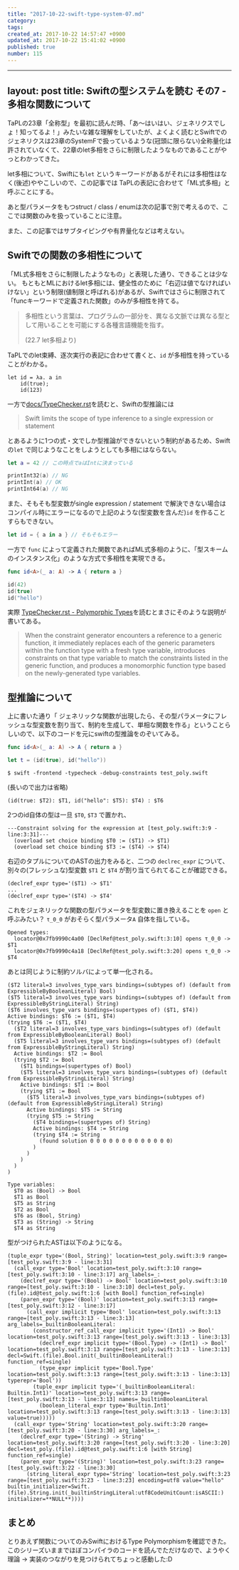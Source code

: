 ```yaml
---
title: "2017-10-22-swift-type-system-07.md"
category: 
tags: 
created_at: 2017-10-22 14:57:47 +0900
updated_at: 2017-10-22 15:41:02 +0900
published: true
number: 115
---
```



---
layout: post
title:  Swiftの型システムを読む その7 - 多相な関数について
---

TaPLの23章「全称型」を最初に読んだ時、「あ〜はいはい、ジェネリクスでしょ！知ってるよ！」みたいな雑な理解をしていたが、よくよく読むとSwiftでのジェネリクスは23章のSystemFで扱っているような(冠頭に限らない)全称量化は許されていなくて、22章のlet多相をさらに制限したようなものであることがやっとわかってきた。

let多相について、Swiftにも`let` というキーワードがあるがそれには多相性はなく(後述)ややこしいので、この記事では TaPLの表記に合わせて「ML式多相」と呼ぶことにする。

あと型パラメータをもつstruct / class / enumは次の記事で別で考えるので、ここでは関数のみを扱っていることに注意。

また、この記事ではサブタイピングや有界量化などは考えない。

## Swiftでの関数の多相性について
「ML式多相をさらに制限したようなもの」と表現した通り、できることは少ない。
もともとMLにおけるlet多相には、健全性のために「右辺は値でなければいけない」という制限(値制限と呼ばれる)があるが、Swiftではさらに制限されて「funcキーワードで定義された関数」のみが多相性を持てる。

> 多相性という言葉は、プログラムの一部分を、異なる文脈では異なる型として用いることを可能にする各種言語機能を指す。
> 
> (22.7 let多相より)

TaPLでのlet束縛、逐次実行の表記に合わせて書くと、`id` が多相性を持っていることがわかる。

```
let id = λa. a in 
	id(true); 
	id(123)
```

一方で[docs/TypeChecker.rst](https://github.com/apple/swift/blob/master/docs/TypeChecker.rst)を読むと、Swiftの型推論には

> Swift limits the scope of type inference to a single expression or statement

とあるように1つの式・文でしか型推論ができないという制約があるため、Swiftの`let` で同じようなことをしようとしても多相にはならない。

```swift
let a = 42 // この時点でaはIntに決まっている

printInt32(a) // NG
printInt(a) // OK
printInt64(a) // NG
```

また、そもそも型変数がsingle expression / statement で解決できない場合はコンパイル時にエラーになるので上記のような(型変数を含んだ)`id`   を作ることすらもできない。

```swift
let id = { a in a } // そもそもエラー
```

一方で `func` によって定義された関数であればML式多相のように、「型スキームのインスタンス化」のような方式で多相性を実現できる。

```swift
func id<A>(_ a: A) -> A { return a }

id(42)
id(true)
id("hello")
```

実際 [TypeChecker.rst - Polymorphic Types](https://github.com/apple/swift/blob/master/docs/TypeChecker.rst#polymorphic-types)を読むとまさにそのような説明が書いてある。

> When the constraint generator encounters a reference to a generic function, it immediately replaces each of the generic parameters within the function type with a fresh type variable, introduces constraints on that type variable to match the constraints listed in the generic function, and produces a monomorphic function type based on the newly-generated type variables. 


## 型推論について

上に書いた通り「 ジェネリックな関数が出現したら、その型パラメータにフレッシュな型変数を割り当て、制約を生成して、単相な関数を作る」ということらしいので、以下のコードを元にswiftの型推論をのぞいてみる。

```swift
func id<A>(_ a: A) -> A { return a }

let t = (id(true), id("hello"))
```

```
$ swift -frontend -typecheck -debug-constraints test_poly.swift
```

(長いので出力は省略)

```
(id(true: $T2): $T1, id("hello": $T5): $T4) : $T6
```

2つのid自体の型は一旦 `$T0`, `$T3` で置かれ、

```
---Constraint solving for the expression at [test_poly.swift:3:9 - line:3:31]---
  (overload set choice binding $T0 := ($T1) -> $T1)
  (overload set choice binding $T3 := ($T4) -> $T4)
``` 

右辺のタプルについてのASTの出力をみると、二つの `declrec_expr` について、別々の(フレッシュな)型変数 `$T1` と `$T4` が割り当てられてることが確認できる。

```
(declref_expr type='($T1) -> $T1'
...
(declref_expr type='($T4) -> $T4'
```

これをジェネリックな関数の型パラメータを型変数に置き換えることを `open` と呼ぶみたい？ `τ_0_0` がおそらく型パラメータ`A` 自体を指している。

```
Opened types:
  locator@0x7fb9990c4a00 [DeclRef@test_poly.swift:3:10] opens τ_0_0 -> $T1
  locator@0x7fb9990c4a18 [DeclRef@test_poly.swift:3:20] opens τ_0_0 -> $T4
```

あとは同じように制約ソルバによって単一化される。


```
($T2 literal=3 involves_type_vars bindings=(subtypes of) (default from ExpressibleByBooleanLiteral) Bool)
($T5 literal=3 involves_type_vars bindings=(subtypes of) (default from ExpressibleByStringLiteral) String)
($T6 involves_type_vars bindings=(supertypes of) ($T1, $T4))
Active bindings: $T6 := ($T1, $T4)
(trying $T6 := ($T1, $T4)
  ($T2 literal=3 involves_type_vars bindings=(subtypes of) (default from ExpressibleByBooleanLiteral) Bool)
  ($T5 literal=3 involves_type_vars bindings=(subtypes of) (default from ExpressibleByStringLiteral) String)
  Active bindings: $T2 := Bool
  (trying $T2 := Bool
    ($T1 bindings=(supertypes of) Bool)
    ($T5 literal=3 involves_type_vars bindings=(subtypes of) (default from ExpressibleByStringLiteral) String)
    Active bindings: $T1 := Bool
    (trying $T1 := Bool
      ($T5 literal=3 involves_type_vars bindings=(subtypes of) (default from ExpressibleByStringLiteral) String)
      Active bindings: $T5 := String
      (trying $T5 := String
        ($T4 bindings=(supertypes of) String)
        Active bindings: $T4 := String
        (trying $T4 := String
          (found solution 0 0 0 0 0 0 0 0 0 0 0 0 0)
        )
      )
    )
  )
)
```

```
Type variables:
  $T0 as (Bool) -> Bool
  $T1 as Bool
  $T5 as String
  $T2 as Bool
  $T6 as (Bool, String)
  $T3 as (String) -> String
  $T4 as String
```

型がつけられたASTは以下のようになる。

```
(tuple_expr type='(Bool, String)' location=test_poly.swift:3:9 range=[test_poly.swift:3:9 - line:3:31]
  (call_expr type='Bool' location=test_poly.swift:3:10 range=[test_poly.swift:3:10 - line:3:17] arg_labels=_:
    (declref_expr type='(Bool) -> Bool' location=test_poly.swift:3:10 range=[test_poly.swift:3:10 - line:3:10] decl=test_poly.(file).id@test_poly.swift:1:6 [with Bool] function_ref=single)
    (paren_expr type='(Bool)' location=test_poly.swift:3:13 range=[test_poly.swift:3:12 - line:3:17]
      (call_expr implicit type='Bool' location=test_poly.swift:3:13 range=[test_poly.swift:3:13 - line:3:13] arg_labels=_builtinBooleanLiteral:
        (constructor_ref_call_expr implicit type='(Int1) -> Bool' location=test_poly.swift:3:13 range=[test_poly.swift:3:13 - line:3:13]
          (declref_expr implicit type='(Bool.Type) -> (Int1) -> Bool' location=test_poly.swift:3:13 range=[test_poly.swift:3:13 - line:3:13] decl=Swift.(file).Bool.init(_builtinBooleanLiteral:) function_ref=single)
          (type_expr implicit type='Bool.Type' location=test_poly.swift:3:13 range=[test_poly.swift:3:13 - line:3:13] typerepr='Bool'))
        (tuple_expr implicit type='(_builtinBooleanLiteral: Builtin.Int1)' location=test_poly.swift:3:13 range=[test_poly.swift:3:13 - line:3:13] names=_builtinBooleanLiteral
          (boolean_literal_expr type='Builtin.Int1' location=test_poly.swift:3:13 range=[test_poly.swift:3:13 - line:3:13] value=true)))))
  (call_expr type='String' location=test_poly.swift:3:20 range=[test_poly.swift:3:20 - line:3:30] arg_labels=_:
    (declref_expr type='(String) -> String' location=test_poly.swift:3:20 range=[test_poly.swift:3:20 - line:3:20] decl=test_poly.(file).id@test_poly.swift:1:6 [with String] function_ref=single)
    (paren_expr type='(String)' location=test_poly.swift:3:23 range=[test_poly.swift:3:22 - line:3:30]
      (string_literal_expr type='String' location=test_poly.swift:3:23 range=[test_poly.swift:3:23 - line:3:23] encoding=utf8 value="hello" builtin_initializer=Swift.(file).String.init(_builtinStringLiteral:utf8CodeUnitCount:isASCII:) initializer=**NULL**))))
```

## まとめ

とりあえず関数についてのみSwiftにおけるType Polymorphismを確認できた。このシリーズいままでほぼコンパイラのコードを読んでただけなので、ようやく理論 → 実装のつながりを見つけられてちょっと感動した:D

